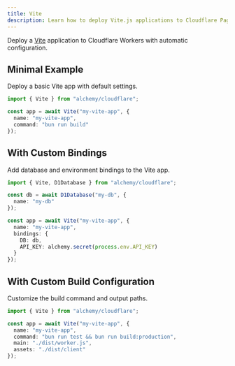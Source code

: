 ```yaml
---
title: Vite
description: Learn how to deploy Vite.js applications to Cloudflare Pages/Workers using Alchemy for fast and efficient builds.
---
```


Deploy a [Vite](https://vitejs.dev/) application to Cloudflare Workers with automatic configuration.

## Minimal Example

Deploy a basic Vite app with default settings.

```ts
import { Vite } from "alchemy/cloudflare";

const app = await Vite("my-vite-app", {
  name: "my-vite-app",
  command: "bun run build"
});
```

## With Custom Bindings

Add database and environment bindings to the Vite app.

```ts
import { Vite, D1Database } from "alchemy/cloudflare";

const db = await D1Database("my-db", {
  name: "my-db"
});

const app = await Vite("my-vite-app", {
  name: "my-vite-app",
  bindings: {
    DB: db,
    API_KEY: alchemy.secret(process.env.API_KEY)
  }
});
```

## With Custom Build Configuration

Customize the build command and output paths.

```ts
import { Vite } from "alchemy/cloudflare";

const app = await Vite("my-vite-app", {
  name: "my-vite-app",
  command: "bun run test && bun run build:production",
  main: "./dist/worker.js",
  assets: "./dist/client"
});
```